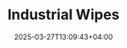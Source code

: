 ---
type: product
layout: product
date: 2025-03-27T13:09:43+04:00
sitemap:
  priority: 1
  changefreq: "weekly"

# SEO metadata
seoTitleSuffix: "Heavy-Duty Shop Towels Near Me"
seoDescription: >-
  Get Industrial Wipes in North Dakota—1050 durable, lint-free wipes per roll. Perfect for auto shops, dealerships, and mechanics. Fast shipping, solvent-resistant, and cost-saving supplies for your garage.

# Page content
title: "**Industrial Wipes**"
titlePrefix: "North Dakota’s Top Choice for"
description: >-
  Industrial Wipes deliver top performance for North Dakota mechanics and dealerships. With 1050 heavy-duty wipes per roll, tackle grease and oil easily. Durable, low-lint, and budget-friendly—ideal auto shop supplies with fast shipping.

# price section
priceSection:
  title: "Unbeatable price"

# benefitsContent
benefitsImages:
  - image: "/images/wipes/product-main.jpg"
    alt: "Industrial Wipes for North Dakota auto shops"

# benefitsContent
benefitsBlocks:
  - title: "Perfect for North Dakota Auto Shops"
    text: >-
      These wipes are built for dealerships and repair shops across North Dakota. They handle oil, grease, and spills with ease, keeping your workspace clean and efficient every day.
  - title: "Heavy-Duty Strength"
    text: >-
      Tough enough for the harshest jobs, these wipes won’t tear apart. They soak up grime fast, making them a must-have for mechanics and service centers in North Dakota.
  - title: "Versatile Shop Use"
    text: >-
      Use them with solvents to clean tools, parts, and surfaces. A reliable choice for North Dakota garages needing multipurpose, professional-grade supplies.
  - title: "Cost-Saving Supply Option"
    text: >-
      Affordable pricing means North Dakota shops can stock up without breaking the bank. Save big compared to rental towels while keeping a steady supply.
  - title: "Cleaning with Low Lint Levels"
    text: >-
      Leave no residue behind with these wipes. Ideal for windshields and precision parts, ensuring a clean finish for North Dakota technicians.
  - title: "Fast Access Design"
    text: >-
      Made for Tork dispensers, these wipes tear off cleanly for quick use. Boost workflow in busy North Dakota service bays with less waste.
  - title: "North Dakota Mechanic Essential"
    text: >-
      A top pick for local mechanics needing durable, high-performance wipes. Perfect for daily use in automotive workshops statewide.
  - title: "Bulk Reliable Delivery to North Dakota"
    text: >-
      Fast, dependable shipping brings these wipes straight to your North Dakota shop. Keep your inventory stocked with bulk auto supplies delivered on time.
  - title: "Eco-Friendly Shop Solution"
    text: >-
      Reduce waste with efficient, long-lasting wipes. A smart, sustainable choice for North Dakota garages and dealerships focused on value.

# gallery section
gallery:
  id: "product-gallery"
  items:
    - image: "images/wipes/gallery-4.jpg"
      alt: "Industrial Wipes cleaning greasy parts in North Dakota shops"
    - image: "images/wipes/gallery-5.jpg"
      alt: "Heavy-duty Industrial Wipes in Tork dispenser for North Dakota mechanics"
    - image: "images/wipes/gallery-6.jpg"
      alt: "Industrial Wipes absorbing fluids for North Dakota auto repairs"

# testimonials section
testimonials:
  title: "# Customer reviews"
  items:
    - name: "Tom"
      text: >-
        These wipes are a game-changer for my North Dakota shop. They soak up oil fast and don’t fall apart. I use fewer per job, and they’re cheap enough to keep plenty on hand.
    - name: "Sara"
      text: >-
        Love these for my dealership in Fargo. They’re tough, clean well, and don’t leave lint. Shipping to North Dakota was quick, and the price can’t be beat.
    - name: "Mike"
      text: >-
        Best wipes I’ve used in my garage. They handle grease and solvents no problem. Great for North Dakota mechanics who need reliable gear every day.
    - name: "Lisa"
      text: >-
        These wipes are perfect for my Bismarck shop. Strong, absorbent, and easy to grab from the dispenser. They save me time and money on every job.
    - name: "Jake"
      text: >-
        I run a service center in Grand Forks, and these wipes are top-notch. They clean everything without shredding, and delivery to North Dakota is fast.
    - name: "Kelly"
      text: >-
        Awesome wipes for my auto shop. They’re durable and soak up spills quick. A great deal for North Dakota folks needing bulk supplies on a budget.
    - name: "Dan"
      text: >-
        These wipes beat anything else I’ve tried. They’re strong, low-lint, and perfect for my Minot garage. Fast shipping keeps me stocked up easy.
    - name: "Amy"
      text: >-
        My team loves these wipes. They’re tough enough for heavy jobs and soft for delicate stuff. Best shop supplies in North Dakota hands down.
    - name: "Pete"
      text: >-
        Great wipes for my repair shop. They clean grease fast and hold up well. Affordable and shipped quick to North Dakota—can’t ask for more.

# FAQ section
faq:
  titleColored: "F.A.Q."
  questions:
    - question: "How tough are Industrial Wipes for shop tasks?"
      answer: >-
        These wipes are built for North Dakota’s tough auto jobs. They stay strong when wet, scrubbing tools and parts without tearing. Perfect for mechanics needing reliable gear.
    - question: "Do these wipes work with shop solvents?"
      answer: >-
        Yes, they pair well with solvents like degreasers and brake cleaners. North Dakota shops can trust them for versatile, durable cleaning on any job.
    - question: "How many wipes per roll?"
      answer: >-
        Each roll has 1050 wipes, ideal for garages. Fits standard dispensers and lasts through days of heavy use, keeping costs low.
    - question: "Are they safe for delicate car parts?"
      answer: >-
        Absolutely, their low-lint design works on windshields and interiors. North Dakota techs get a clean finish without residue ruining the job.
    - question: "What dispensers fit these wipes?"
      answer: >-
        They’re made for Tork floor dispensers, common in North Dakota shops. Easy one-hand use and clean tears cut waste and speed up work.
    - question: "How fast is shipping to North Dakota?"
      answer: >-
        Fast delivery ensures your North Dakota shop stays stocked. Order bulk Industrial Wipes and get them quick for uninterrupted service.
    - question: "Is it possible to buy these in bulk for North Dakota?"
      answer: >-
        Yes, bulk orders save money for North Dakota dealers. Stock up on these heavy-duty wipes and keep your shop running smooth all year.
    - question: "Are they compliant with North Dakota's eco standards?"
      answer: >-
        These wipes cut waste with durability and efficiency. A smart, green pick for North Dakota shops balancing cost and sustainability.

---